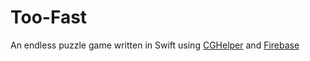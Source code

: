 # Too-Fast
An endless puzzle game written in Swift using [CGHelper](https://github.com/jackcook/GCHelper) and [Firebase](https://firebase.google.com)
